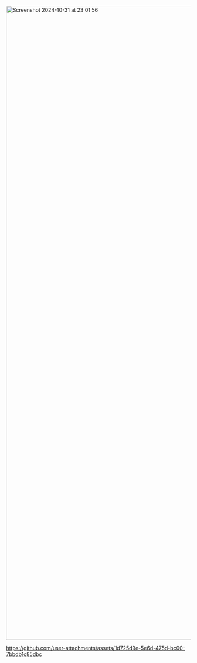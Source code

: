 
<img width="1728" alt="Screenshot 2024-10-31 at 23 01 56" src="https://github.com/user-attachments/assets/73b86220-c8ba-429e-8e0f-7f027d8f8fd4">


https://github.com/user-attachments/assets/1d725d9e-5e6d-475d-bc00-7bbdb1c85dbc

